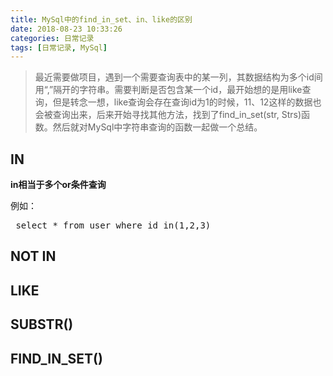 ```yaml
---
title: MySql中的find_in_set、in、like的区别
date: 2018-08-23 10:33:26
categories: 日常记录
tags: [日常记录, MySql]
---
```


>最近需要做项目，遇到一个需要查询表中的某一列，其数据结构为多个id间用“,”隔开的字符串。需要判断是否包含某一个id，最开始想的是用like查询，但是转念一想，like查询会存在查询id为1的时候，11、12这样的数据也会被查询出来，后来开始寻找其他方法，找到了find_in_set(str, Strs)函数。然后就对MySql中字符串查询的函数一起做一个总结。

<!-- more -->

## IN
 <b>in相当于多个or条件查询</b>
 
 例如：
<pre>
 select * from user where id in(1,2,3)
</pre>
  
## NOT IN

## LIKE

## SUBSTR()

## FIND_IN_SET()